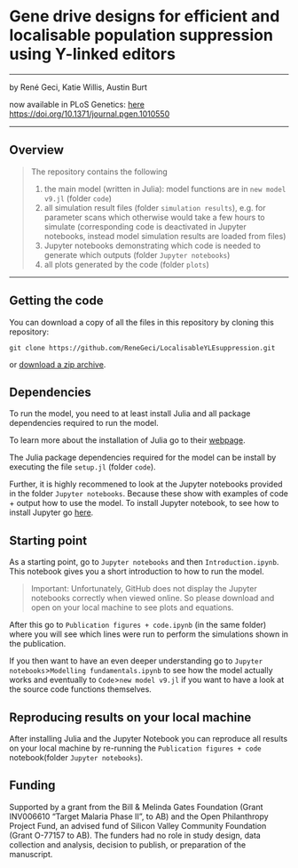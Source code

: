 # Gene drive designs for efficient and localisable population suppression using Y-linked editors
___

by
René Geci,
Katie Willis,
Austin Burt

now available in PLoS Genetics: [here](https://doi.org/10.1371/journal.pgen.1010550)
https://doi.org/10.1371/journal.pgen.1010550
___

## Overview

> The repository contains the following
> 1. the main model (written in Julia): model functions are in `new model v9.jl` (folder `code`)
> 2. all simulation result files (folder `simulation results`), e.g. for parameter scans which otherwise would take a few hours to simulate (corresponding code is deactivated in Jupyter notebooks, instead model simulation results are loaded from files)
> 3. Jupyter notebooks demonstrating which code is needed to generate which outputs (folder `Jupyter notebooks`)
> 4. all plots generated by the code (folder `plots`)
___


## Getting the code

You can download a copy of all the files in this repository by cloning this repository:

    git clone https://github.com/ReneGeci/LocalisableYLEsuppression.git

or [download a zip archive](https://github.com/ReneGeci/LocalisableYLEsuppression/archive/master.zip).


## Dependencies
To run the model, you need to at least install Julia and all package dependencies required to run the model.

To learn more about the installation of Julia go to their [webpage](https://julialang.org/downloads/).

The Julia package dependencies required for the model can be install by executing the file `setup.jl` (folder `code`).

Further, it is highly recommened to look at the Jupyter notebooks provided in the folder `Jupyter notebooks`. Because these show with examples of code + output how to use the model.
To install Jupyter notebook, to see how to install Jupyter go [here](https://jupyter.org/install).


## Starting point
As a starting point, go to `Jupyter notebooks` and then `Introduction.ipynb`. This notebook gives you a short introduction to how to run the model.

> Important: Unfortunately, GitHub does not display the Jupyter notebooks correctly when viewed online. So please download and open on your local machine to see plots and equations.

After this go to `Publication figures + code.ipynb` (in the same folder) where you will see which lines were run to perform the simulations shown in the publication.

If you then want to have an even deeper understanding go to `Jupyter notebooks`>`Modelling fundamentals.ipynb` to see how the model actually works and eventually to `Code`>`new model v9.jl` if you want to have a look at the source code functions themselves.



## Reproducing results on your local machine

After installing Julia and the Jupyter Notebook you can reproduce all results on your local machine by re-running the `Publication figures + code` notebook(folder `Jupyter notebooks`).



## Funding

Supported by a grant from the Bill & Melinda Gates Foundation (Grant INV006610 “Target Malaria Phase II”, to AB) and the Open Philanthropy Project Fund, an advised fund of Silicon Valley Community Foundation (Grant O-77157 to AB). The funders had no role in study design, data collection and analysis, decision to publish, or preparation of the manuscript.
